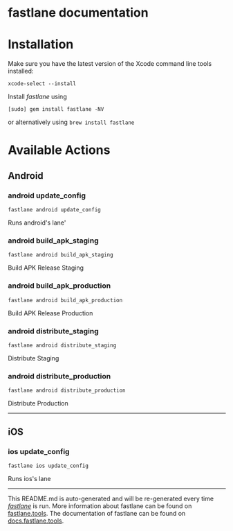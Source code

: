 fastlane documentation
================
# Installation

Make sure you have the latest version of the Xcode command line tools installed:

```
xcode-select --install
```

Install _fastlane_ using
```
[sudo] gem install fastlane -NV
```
or alternatively using `brew install fastlane`

# Available Actions
## Android
### android update_config
```
fastlane android update_config
```
Runs android's lane'
### android build_apk_staging
```
fastlane android build_apk_staging
```
Build APK Release Staging
### android build_apk_production
```
fastlane android build_apk_production
```
Build APK Release Production
### android distribute_staging
```
fastlane android distribute_staging
```
Distribute Staging
### android distribute_production
```
fastlane android distribute_production
```
Distribute Production

----

## iOS
### ios update_config
```
fastlane ios update_config
```
Runs ios's lane

----

This README.md is auto-generated and will be re-generated every time [_fastlane_](https://fastlane.tools) is run.
More information about fastlane can be found on [fastlane.tools](https://fastlane.tools).
The documentation of fastlane can be found on [docs.fastlane.tools](https://docs.fastlane.tools).
